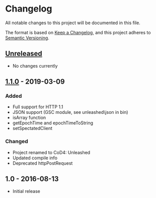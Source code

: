 # Changelog
All notable changes to this project will be documented in this file.

The format is based on [Keep a Changelog](https://keepachangelog.com/en/1.0.0/),
and this project adheres to [Semantic Versioning](https://semver.org/spec/v2.0.0.html).

## [Unreleased]
- No changes currently

## [1.1.0] - 2019-03-09
### Added
- Full support for HTTP 1.1
- JSON support (GSC module, see unleashed\\json in bin)
- isArray function
- getEpochTime and epochTimeToString
- setSpectatedClient

### Changed
- Project renamed to CoD4: Unleashed
- Updated compile info
- Deprecated httpPostRequest

## 1.0 - 2016-08-13
- Initial release

[Unreleased]: https://github.com/atrX/CoD4-Unleashed-Server/compare/1.1.0...HEAD
[1.1.0]: https://github.com/atrX/CoD4-Unleashed-Server/compare/1.0...1.1.0

